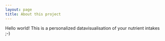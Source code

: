 ```yaml
---
layout: page
title: About this project
---
```


Hello world!
This is a personalized datavisualisation of your nutrient intakes ;-)



